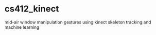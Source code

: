 # cs412_kinect
mid-air window manipulation gestures using kinect skeleton tracking and machine learning
